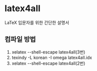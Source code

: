 latex4all
=========

LaTeX 입문자를 위한 간단한 설명서

컴파일 방법
--------

1. xelatex --shell-escape latex4all(3번)
2. texindy -L korean -I omega latex4all.idx
3. xelatex --shell-escape latex4all(2번)